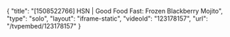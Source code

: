 {
    "title": "[1508522766] HSN | Good Food Fast: Frozen Blackberry Mojito",
    "type": "solo",
    "layout": "iframe-static",
    "videoId": "123178157",
    "url": "\/tvpembed\/123178157"
}